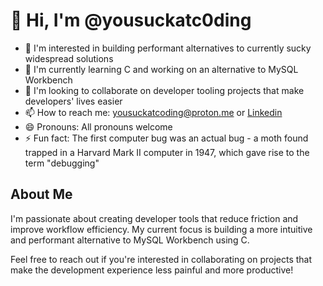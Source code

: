 # 👋 Hi, I'm @yousuckatc0ding

- 👀 I'm interested in building performant alternatives to currently sucky widespread solutions
- 🌱 I'm currently learning C and working on an alternative to MySQL Workbench
- 💞️ I'm looking to collaborate on developer tooling projects that make developers' lives easier
- 📫 How to reach me: yousuckatcoding@proton.me or [Linkedin](https://www.linkedin.com/in/akashsivanandan/)
- 😄 Pronouns: All pronouns welcome
- ⚡ Fun fact: The first computer bug was an actual bug - a moth found trapped in a Harvard Mark II computer in 1947, which gave rise to the term "debugging"

## About Me

I'm passionate about creating developer tools that reduce friction and improve workflow efficiency. My current focus is building a more intuitive and performant alternative to MySQL Workbench using C.

Feel free to reach out if you're interested in collaborating on projects that make the development experience less painful and more productive!
